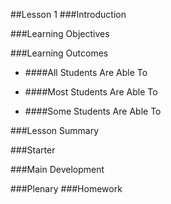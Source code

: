 ##Lesson 1
###Introduction

###Learning Objectives

###Learning Outcomes

* ####All Students Are Able To

* ####Most Students Are Able To

* ####Some Students Are Able To

###Lesson Summary

###Starter

###Main Development

###Plenary 
###Homework
